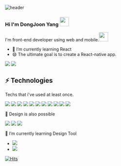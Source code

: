 ![header](https://capsule-render.vercel.app/api?type=waving&color=auto&height=220&section=header&text=WhY.%20Coding&fontSize=90)

### Hi I'm DongJoon Yang <img src="https://user-images.githubusercontent.com/72136213/200981438-4a73f3dc-7253-4e1e-b219-ca30a966c864.gif" width="30" height="30">   

I'm front-end developer using web and mobile.<img src="https://user-images.githubusercontent.com/72136213/201080561-4a464a32-9af6-4d7c-b942-0bb8e469fdcc.gif" width="30" height="30">

<ul>
  <li>🌱 I’m currently learning React</li>
  <li>😄 The ultimate goal is to create a React-native app.</li>
</ul>

<a href="https://velog.io/@devyang" target="_blank"><img src="https://img.shields.io/badge/velog-20C997?style=flat-square&logo=Velog&logoColor=white"/></a>
<a href="mailto:motokrzr11@gmail.com"><img src="https://img.shields.io/badge/motokrzr11@gmail.com-EA4335?style=flat-square&logo=Gmail&logoColor=white"/></a>

## ⚡ Technologies
Techs that i've used at least once.  

<img src="https://img.shields.io/badge/VSCODE-007ACC?style=flat-square&logo=Visual Studio Code&logoColor=white"/> <img src="https://img.shields.io/badge/HTML5-E34F26?style=flat-square&logo=HTML5&logoColor=white"/> <img src="https://img.shields.io/badge/CSS3-1572B6?style=flat-square&logo=CSS3&logoColor=white"/> <img src="https://img.shields.io/badge/JavaScript-F7DF1E?style=flat-square&logo=JavaScript&logoColor=black"/> <img src="https://img.shields.io/badge/jQuery-0769AD?style=flat-square&logo=jQuery&logoColor=white"/> <img src="https://img.shields.io/badge/Sass-CC6699?style=flat-square&logo=Sass&logoColor=white"/> <img src="https://img.shields.io/badge/React-61DAFB?style=flat-square&logo=React&logoColor=black"/> <img src="https://img.shields.io/badge/Node.js-339933?style=flat-square&logo=Node.js&logoColor=white"/> <img src="https://img.shields.io/badge/MySQL-4479A1?style=flat-square&logo=MySQL&logoColor=white"/> <img src="https://img.shields.io/badge/PHP-777BB4?style=flat-square&logo=PHP&logoColor=white"/> <img src="https://img.shields.io/badge/Git-F05032?style=flat-square&logo=Git&logoColor=white"/>




🎨 Design is also possible   

<img src="https://img.shields.io/badge/Photoshop-31A8FF?style=flat-square&logo=Adobe Photoshop&logoColor=white"/> <img src="https://img.shields.io/badge/Illustrator-FF9A00?style=flat-square&logo=Adobe Illustrator&logoColor=white"/> <img src="https://img.shields.io/badge/Adobe XD-FF61F6?style=flat-square&logo=Adobe XD&logoColor=white"/> 

🌱 I’m currently learning Design Tool
<ul>
  <li><img src="https://img.shields.io/badge/Figma-F24E1E?style=flat-square&logo=Figma&logoColor=white"/></li>
  <li><img src="https://img.shields.io/badge/Sketch-F7B500?style=flat-square&logo=Sketch&logoColor=black"/> </li>
</ul>


<!--
**dongjoonyang/dongjoonyang** is a ✨ _special_ ✨ repository because its `README.md` (this file) appears on your GitHub profile.

Here are some ideas to get you started:

- 🔭 I’m currently working on ...
- 🌱 I’m currently learning ...
- 👯 I’m looking to collaborate on ...
- 🤔 I’m looking for help with ...
- 💬 Ask me about ...
- 📫 How to reach me: ...
- 😄 Pronouns: ...
- ⚡ Fun fact: ...
-->
[![Hits](https://hits.seeyoufarm.com/api/count/incr/badge.svg?url=https%3A%2F%2Fgithub.com%2Fdongjoonyang&count_bg=%2379C83D&title_bg=%23555555&icon=&icon_color=%23E7E7E7&title=hits&edge_flat=false)](https://hits.seeyoufarm.com)
